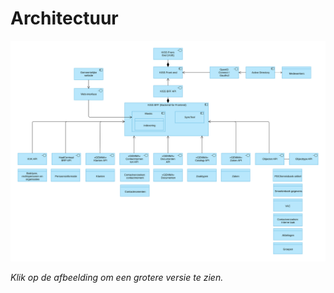# Architectuur

<a href="https://raw.githubusercontent.com/Klantinteractie-Servicesysteem/.github/6abe02e4accfde4d4bc486661a8c68c0330bb058/docs/architectuur/KISS.svg" target="_blank"><img src="https://raw.githubusercontent.com/Klantinteractie-Servicesysteem/.github/6abe02e4accfde4d4bc486661a8c68c0330bb058/docs/architectuur/KISS.svg" /></a>

_Klik op de afbeelding om een grotere versie te zien._
